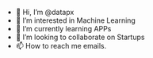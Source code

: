 - 👋 Hi, I’m @datapx
- 👀 I’m interested in Machine Learning
- 🌱 I’m currently learning APPs
- 💞️ I’m looking to collaborate on Startups
- 📫 How to reach me emails. 

<!---
datapx/datapx is a ✨ special ✨ repository because its `README.md` (this file) appears on your GitHub profile.
You can click the Preview link to take a look at your changes.
--->
